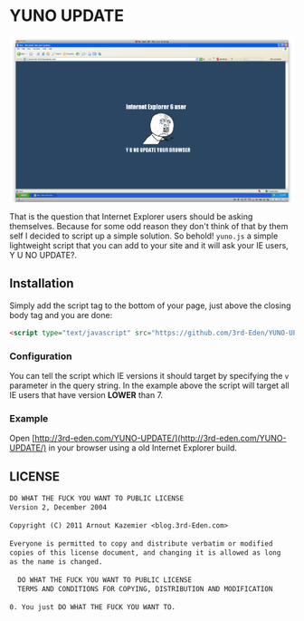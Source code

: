 # YUNO UPDATE

![Y U NO UPDATE?](https://github.com/3rd-Eden/YUNO-UPDATE/raw/master/bin/example.png)

That is the question that Internet Explorer users should be asking themselves. Because for some odd reason they don't think of that by them self I decided to script up a simple solution. So behold! `yuno.js` a simple lightweight script  that you can add to your site and it will ask your IE users, Y U NO UPDATE?. 

## Installation
Simply add the script tag to the bottom of your page, just above the closing body tag and you are done:

```html
<script type="text/javascript" src="https://github.com/3rd-Eden/YUNO-UPDATE/blob/master/lib/yuno.min.js?v=7"></script>
```

### Configuration
You can tell the script which IE versions it should target by specifying the `v` parameter in the query string. In the example above the script will target all IE users that have version **LOWER** than 7.

### Example
Open [http://3rd-eden.com/YUNO-UPDATE/](http://3rd-eden.com/YUNO-UPDATE/) in your browser using a old Internet Explorer build.

## LICENSE

    DO WHAT THE FUCK YOU WANT TO PUBLIC LICENSE
    Version 2, December 2004
    
    Copyright (C) 2011 Arnout Kazemier <blog.3rd-Eden.com>
    
    Everyone is permitted to copy and distribute verbatim or modified
    copies of this license document, and changing it is allowed as long
    as the name is changed.
    
      DO WHAT THE FUCK YOU WANT TO PUBLIC LICENSE
      TERMS AND CONDITIONS FOR COPYING, DISTRIBUTION AND MODIFICATION
    
    0. You just DO WHAT THE FUCK YOU WANT TO.